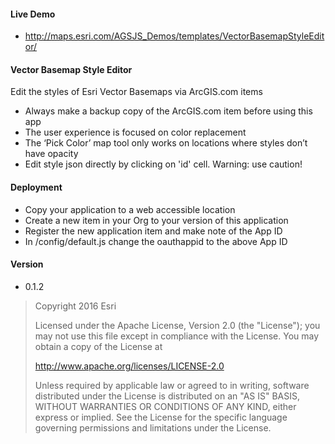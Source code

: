 
#### Live Demo
- http://maps.esri.com/AGSJS_Demos/templates/VectorBasemapStyleEditor/ 

#### Vector Basemap Style Editor
Edit the styles of Esri Vector Basemaps via ArcGIS.com items
- Always make a backup copy of the ArcGIS.com item before using this app
- The user experience is focused on color replacement
- The ‘Pick Color’ map tool only works on locations where styles don’t have opacity
- Edit style json directly by clicking on 'id' cell. Warning: use caution!

#### Deployment
- Copy your application to a web accessible location
- Create a new item in your Org to your version of this application
- Register the new application item and make note of the App ID
- In /config/default.js change the oauthappid to the above App ID

#### Version
- 0.1.2

> Copyright 2016 Esri
>
> Licensed under the Apache License, Version 2.0 (the "License");
> you may not use this file except in compliance with the License.
> You may obtain a copy of the License at
>
>   http://www.apache.org/licenses/LICENSE-2.0
>
> Unless required by applicable law or agreed to in writing, software
> distributed under the License is distributed on an "AS IS" BASIS,
> WITHOUT WARRANTIES OR CONDITIONS OF ANY KIND, either express or implied.
> See the License for the specific language governing permissions and
> limitations under the License.
